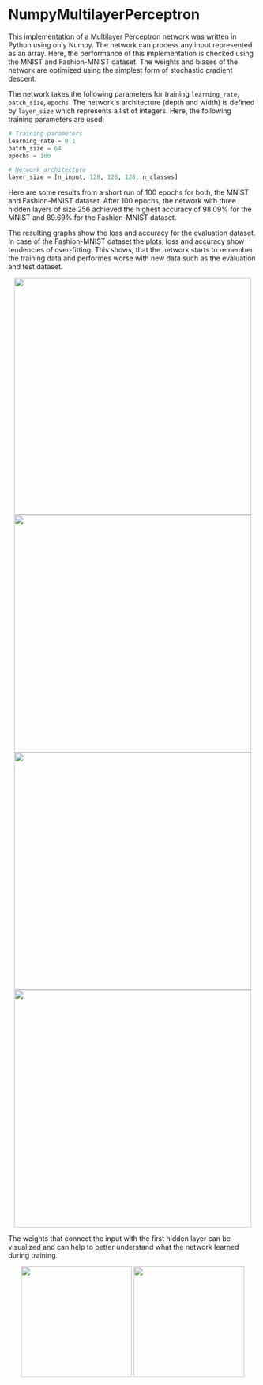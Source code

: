 # NumpyMultilayerPerceptron

This implementation of a Multilayer Perceptron network was written in Python using only Numpy. The network can process any input represented as an array. Here, the performance of this implementation is checked using the MNIST and Fashion-MNIST dataset. The weights and biases of the network are optimized using the simplest form of stochastic gradient descent.

The network takes the following parameters for training `learning_rate`, `batch_size`, `epochs`. The network's architecture (depth and width) is defined by `layer_size` which represents a list of integers. Here, the following training parameters are used:

```python
# Training parameters
learning_rate = 0.1
batch_size = 64
epochs = 100

# Network architecture
layer_size = [n_input, 128, 128, 128, n_classes]
````
Here are some results from a short run of 100 epochs for both, the MNIST and Fashion-MNIST dataset. After 100 epochs, the network with three hidden layers of size 256 achieved the highest accuracy of 98.09% for the MNIST and 89.69% for the Fashion-MNIST dataset.

The resulting graphs show the loss and accuracy for the evaluation dataset. In case of the Fashion-MNIST dataset the plots, loss and accuracy show tendencies of over-fitting. This shows, that the network starts to remember the training data and performes worse with new data such as the evaluation and test dataset.

<div align="center">
<img src="https://github.com/KaiFabi/NumpyMultilayerPerceptron/blob/master/mnist_eval_loss.png" height="480">
<img src="https://github.com/KaiFabi/NumpyMultilayerPerceptron/blob/master/mnist_eval_accuracy.png" height="480">
</div>

<div align="center">
<img src="https://github.com/KaiFabi/NumpyMultilayerPerceptron/blob/master/fmnist_eval_loss.png" height="480">
<img src="https://github.com/KaiFabi/NumpyMultilayerPerceptron/blob/master/fmnist_eval_accuracy.png" height="480">
</div>

The weights that connect the input with the first hidden layer can be visualized and can help to better understand what the network learned during training.

<div align="center">
<img src="https://github.com/KaiFabi/NumpyMultilayerPerceptron/blob/master/mnist_weights.png" height="224" width="224">
<img src="https://github.com/KaiFabi/NumpyMultilayerPerceptron/blob/master/fashion_mnist_weights.png" height="224" width="224">
</div>
